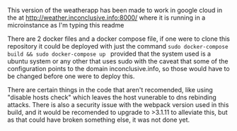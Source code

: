 This version of the weatherapp has been made to work in google cloud in the at http://weather.inconclusive.info:8000/ where it is running in a microinstance as I'm typing this readme

There are 2 docker files and a docker compose file, if one were to clone this repository it could be deployed with just the command `sudo docker-compose build && sudo docker-compose up
` provided that the system used is a ubuntu system or any other that uses sudo with the caveat that some of the configuration points to the domain inconclusive.info, so those would have to be changed before one were to deploy this.

There are certain things in the code that aren't recomended, like using "disable hosts check" which leaves the host vunerable to dns rebinding attacks.
There is also a security issue with the webpack version used in this build, and it would be recomended to upgrade to >3.1.11 to alleviate this, but as that could have broken something else, it was not done yet.


